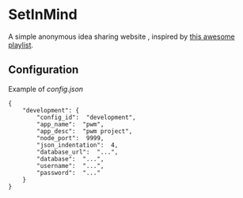 # SetInMind
A simple anonymous idea sharing website , inspired by [this awesome playlist](https://www.youtube.com/playlist?list=PL4cUxeGkcC9gcy9lrvMJ75z9maRw4byYp).

## Configuration
Example of *config.json*

    {
	    "development": {
		    "config_id":  "development",
		    "app_name":  "pwm",
		    "app_desc":  "pwm project",
		    "node_port":  9999,
		    "json_indentation":  4,
		    "database_url":  "...",
		    "database":  "...",
		    "username":  "...",
		    "password":  "..."
	    }
    }
